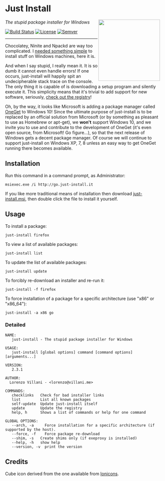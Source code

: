 # Just Install

<img src="https://cdn.rawgit.com/lvillani/just-install/4953fdccb9614bbdb2b77991610db6b99b1757d1/misc/cube.svg" align="right" width="200" height="200"/>

_The stupid package installer for Windows_

[![Build Status](http://img.shields.io/travis/lvillani/just-install.svg?style=flat)](https://travis-ci.org/lvillani/just-install/)
[![License](http://img.shields.io/badge/license-GPL%203.0-blue.svg?style=flat)](http://choosealicense.com/licenses/gpl-3.0/)
[![Semver](http://img.shields.io/badge/version-v2.3.1-blue.svg?style=flat)](https://github.com/lvillani/just-install/blob/master/CHANGELOG.md)

--------------------------------------------------------------------------------

Chocolatey, Ninite and Npackd are way too complicated. I
[needed something simple](http://lorenzo.villani.me/2013/04/08/just-install-my-stuff/) to install
stuff on Windows machines, here it is.

And when I say stupid, I really mean it. It is so dumb it cannot even handle errors! If one
occurs, just-install will happily spit an undecipherable stack trace on the console. The only
thing it is capable of is downloading a setup program and silently execute it. This simplicity
means that it's trivial to add support for new software, seriously,
[check out the registry](https://github.com/lvillani/just-install/blob/master/just-install.json)!

Oh, by the way, it looks like Microsoft is adding a package manager called
[OneGet](https://github.com/OneGet/oneget) to Windows 10! Since the ultimate purpose of just-install
is to be replaced by an official solution from Microsoft (or by something as pleasant to use as
Homebrew or apt-get), we __won't__ support Windows 10, and we invite you to use and contribute to
the development of OneGet (it's even open source, from Microsoft! Go figure...), so that the next
release of Windows gets a decent package manager. Of course we will continue to support just-install
on Windows XP, 7, 8 unless an easy way to get OneGet running there becomes available.


## Installation

Run this command in a command prompt, as Administrator:

```batch
msiexec.exe /i http://go.just-install.it
```

If you like more traditional means of installation then download
[just-install.msi](http://go.just-install.it), then double click the file to install it yourself.


## Usage

To install a package:

    just-install firefox

To view a list of available packages:

    just-install list

To update the list of available packages:

    just-install update

To forcibly re-download an installer and re-run it:

    just-install -f firefox

To force installation of a package for a specific architecture (use "x86" or "x86_64"):

    just-install -a x86 go


### Detailed

```
NAME:
   just-install - The stupid package installer for Windows

USAGE:
   just-install [global options] command [command options] [arguments...]

VERSION:
   2.3.1

AUTHOR:
  Lorenzo Villani - <lorenzo@villani.me>

COMMANDS:
   checklinks   Check for bad installer links
   list         List all known packages
   self-update  Update just-install itself
   update       Update the registry
   help, h      Shows a list of commands or help for one command

GLOBAL OPTIONS:
   --arch, -a     Force installation for a specific architecture (if supported by the host).
   --force, -f    Force package re-download
   --shim, -s   Create shims only (if exeproxy is installed)
   --help, -h   show help
   --version, -v  print the version
```


## Credits

Cube icon derived from the one available from [Ionicons](http://ionicons.com/).
